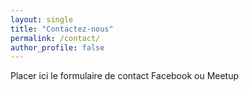 ```yaml
---
layout: single
title: "Contactez-nous"
permalink: /contact/
author_profile: false
---
```

Placer ici le formulaire de contact Facebook ou Meetup
